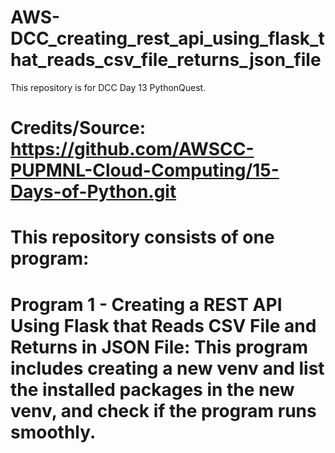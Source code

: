 # AWS-DCC_creating_rest_api_using_flask_that_reads_csv_file_returns_json_file
This repository is for DCC Day 13 PythonQuest.
#
# Credits/Source: https://github.com/AWSCC-PUPMNL-Cloud-Computing/15-Days-of-Python.git
#
# This repository consists of one program: 
# Program 1 - Creating a REST API Using Flask that Reads CSV File and Returns in JSON File: This program includes creating a new venv and list the installed packages in the new venv, and check if the program runs smoothly.
